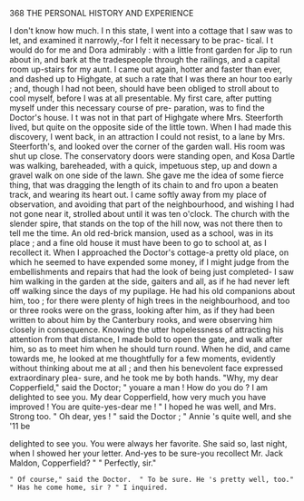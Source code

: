 368           THE PERSONAL HISTORY AND EXPERIENCE

I don't know how much. I n this state, I went into a cottage that I saw
was to let, and examined it narrowly,-for I felt it necessary to be prac-
tical. I t would do for me and Dora admirably : with a little front garden
for Jip to run about in, and bark at the tradespeople through the railings,
and a capital room up-stairs for my aunt. I came out again, hotter and
faster than ever, and dashed up to Highgate, at such a rate that I was
there an hour too early ; and, though I had not been, should have been
obliged to stroll about to cool myself, before I was at all presentable.
   My first care, after putting myself under this necessary course of pre-
paration, was to find the Doctor's house. I t was not in that part of
Highgate where Mrs. Steerforth lived, but quite on the opposite side of
the little town. When I had made this discovery, I went back, in an
attraction I could not resist, to a lane by Mrs. Steerforth's, and looked
over the corner of the garden wall. His room was shut up close. The
conservatory doors were standing open, and Kosa Dartle was walking,
bareheaded, with a quick, impetuous step, up and down a gravel walk on
one side of the lawn. She gave me the idea of some fierce thing, that was
dragging the length of its chain to and fro upon a beaten track, and
wearing its heart out.
   I came softly away from my place of observation, and avoiding that
part of the neighbourhood, and wishing I had not gone near it, strolled
about until it was ten o'clock. The church with the slender spire, that
stands on the top of the hill now, was not there then to tell me the time.
An old red-brick mansion, used as a school, was in its place ; and a fine
old house it must have been to go to school at, as I recollect it.
   When I approached the Doctor's cottage-a pretty old place, on which
he seemed to have expended some money, if I might judge from the
embellishments and repairs that had the look of being just completed-
I saw him walking in the garden at the side, gaiters and all, as if he had
never left off walking since the days of my pupilage. He had his old
companions about him, too ; for there were plenty of high trees in the
neighbourhood, and too or three rooks were on the grass, looking after
him, as if they had been written to about him by the Canterbury rooks,
and were observing him closely in consequence.
   Knowing the utter hopelessness of attracting his attention from that
distance, I made bold to open the gate, and walk after him, so as to meet
him when he should turn round. When he did, and came towards me, he
looked at me thoughtfully for a few moments, evidently without thinking
about me at all ; and then his benevolent face expressed extraordinary plea-
sure, and he took me by both hands.
   "Why, my dear Copperfield," said the Doctor; " youare a man ! How
do you do ? I am delighted to see you. My dear Copperfield, how very
much you have improved ! You are quite-yes-dear          me ! "
   I hoped he was well, and Mrs. Strong too.
   " Oh dear, yes ! " said the Doctor ; " Annie 's quite well, and she '11 be

delighted to see you. You were always her favorite. She said so,
last night, when I showed her your letter. And-yes to be sure-you
recollect Mr. Jack Maldon, Copperfield? "
    " Perfectly, sir."

    " Of course," said the Doctor.  " To be sure. He 's pretty well, too."
    " Has he come home, sir ? " I inquired.

